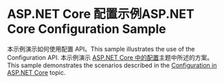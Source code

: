 # <a name="aspnet-core-configuration-sample"></a><span data-ttu-id="09ccc-101">ASP.NET Core 配置示例</span><span class="sxs-lookup"><span data-stu-id="09ccc-101">ASP.NET Core Configuration Sample</span></span>

<span data-ttu-id="09ccc-102">本示例演示如何使用配置 API。</span><span class="sxs-lookup"><span data-stu-id="09ccc-102">This sample illustrates the use of the Configuration API.</span></span> <span data-ttu-id="09ccc-103">本示例演示 [ASP.NET Core 中的配置](https://docs.microsoft.com/aspnet/core/fundamentals/configuration)主题中所述的方案。</span><span class="sxs-lookup"><span data-stu-id="09ccc-103">This sample demonstrates the scenarios described in the [Configuration in ASP.NET Core](https://docs.microsoft.com/aspnet/core/fundamentals/configuration) topic.</span></span>
